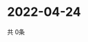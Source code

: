 # 2022-04-24
  共 0条

  <!-- BEGIN -->
  <!-- 最后更新时间Sun Apr 24 2022 04:07:14 GMT+0000 (Coordinated Universal Time) -->
  
  <!-- END -->
  
  